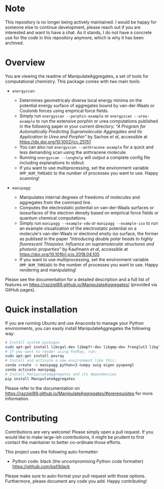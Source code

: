 # Note

This repository is no longer being actively maintained.
I would be happy for someone else to continue development, please reach out if
you are interested and want to have a chat.
As it stands, I do not have a concrete use for the code in this repository
anymore, which is why it has been archived.

# Overview

You are viewing the readme of ManipulateAggregates, a set of tools for
computational chemistry.
This package comes with two main tools:

* `energyscan`:
  * Determines geometricaly diverse local energy minima on the potential energy
    surface of aggregates bound by van-der-Waals or Coulomb forces using
    empirical force fields.
  * Simply run `energyscan --porphin-example` or `energyscan --urea-example` to
    run the extensive porphin or urea computations published in the following
    paper in your current directory:
    *"A Program for Automatically Predicting Supramolecular Aggregates and
    Its Application to Urea and Porphin"* by Sachse *et al*, accessible at
    https://dx.doi.org/10.1002/jcc.25151
  * You can also run `energyscan --anthracene-example` for a quick and less
    demanding scan using the anthracene molecule.
  * Running `energyscan --longhelp` will output a complete config file
    including explanations to stdout.
  * If you want to use multiprocessing, set the environment variable
    `OMP_NUM_THREADS` to the number of processes you want to use. Happy
    scanning!

* `manipagg`:
  * Manipulates internal degrees of freedoms of molecules and aggregates from
    the command line.
  * Computes the electrostatic potential on van-der-Waals surfaces or
    isosurfaces of the electron density based on empirical force fields or
    quantum chemical computations.
  * Simply run `manipagg --example-vdw` or `manipagg --example-iso` to run an
    example visualization of the electrostatic potential on a molecule's
    van-der-Waals or electrond ensity iso surface, the former as publised in
    the paper *"Introducing double polar heads to highly fluorescent Thiazoles:
    Influence on supramolecular structures and photonic properties"* by
    Kaufmann *et al*, accessible at https://doi.org/10.1016/j.jcis.2018.04.105
  * If you want to use multiprocessing, set the environment variable
    `OMP_NUM_THREADS` to the number of processes you want to use. Happy
    rendering and manipulating!

Please see the documentation for a detailed description and a full list of
features on <https://razziel89.github.io/ManipulateAggregates/> (provided via
GitHub pages).

# Quick installation

If you are running Ubuntu and use Anaconda to manage your Python environments,
you can easily install ManipulateAggregates the following way:

```bash
# Install system packages
sudo apt-get install libcgal-dev libmpfr-dev libgmp-dev freeglut3 libglu1-mesa-dev
# If you want to render using PoVRay, run:
sudo apt-get install povray
# Install and activate a new environment like this:
conda create -n manipagg python=3 numpy swig eigen pyopengl
conda activate manipagg
# Install ManipulateAggregates and its dependencies
pip install ManipulateAggregates
```

Please refer to the documentation on
<https://razziel89.github.io/ManipulateAggregates/#prerequisites> for more
information.

# Contributing

Contributions are very welcome!
Please simply open a pull request.
If you would like to make large-ish contributions, it might be prudent to first
contact the maintainer to better co-ordinate those efforts.

This project uses the following auto-formatter:
* Python code: black (the uncompromising Python code formatter)
  <https://github.com/psf/black>

Please make sure to auto-format your pull request with those options.
Furthermore, please document any code you add.
Happy contributing!
